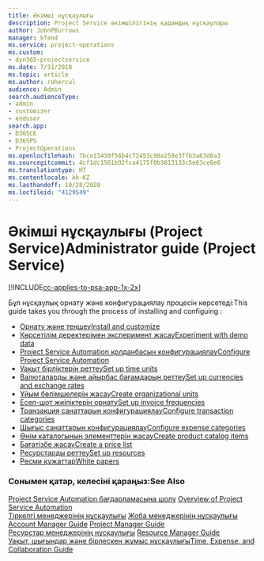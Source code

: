 ```yaml
---
title: Әкімші нұсқаулығы
description: Project Service әкімшілігінің қадамдық нұсқаулары
author: JohnPBurrows
manager: kfend
ms.service: project-operations
ms.custom:
- dyn365-projectservice
ms.date: 7/31/2018
ms.topic: article
ms.author: ruhercul
audience: Admin
search.audienceType:
- admin
- customizer
- enduser
search.app:
- D365CE
- D365PS
- ProjectOperations
ms.openlocfilehash: 7bce13430f56b4c72453c90a259e3ffb3a63d8a3
ms.sourcegitcommit: 4cf1dc1561b92fca4175f0b3813133c5e63ce8e6
ms.translationtype: HT
ms.contentlocale: kk-KZ
ms.lasthandoff: 10/28/2020
ms.locfileid: "4129549"
---
```

# <a name="administrator-guide-project-service"></a><span data-ttu-id="34993-103">Әкімші нұсқаулығы (Project Service)</span><span class="sxs-lookup"><span data-stu-id="34993-103">Administrator guide (Project Service)</span></span>

[!INCLUDE[cc-applies-to-psa-app-1x-2x](../includes/cc-applies-to-psa-app-1x-2x.md)]

<span data-ttu-id="34993-104">Бұл нұсқаулық орнату және конфигурациялау процесін көрсетеді:</span><span class="sxs-lookup"><span data-stu-id="34993-104">This guide takes you through the process of installing and configuing :</span></span>  
  
- [<span data-ttu-id="34993-105">Орнату және теңшеу</span><span class="sxs-lookup"><span data-stu-id="34993-105">Install and customize</span></span>](install-customize.md)
- [<span data-ttu-id="34993-106">Көрсетілім деректерімен эксперимент жасау</span><span class="sxs-lookup"><span data-stu-id="34993-106">Experiment with demo data</span></span>](use-demo-data.md)
- [<span data-ttu-id="34993-107">Project Service Automation қолданбасын конфигурациялау</span><span class="sxs-lookup"><span data-stu-id="34993-107">Configure Project Service Automation</span></span>](configure.md)
- [<span data-ttu-id="34993-108">Уақыт бірліктерін реттеу</span><span class="sxs-lookup"><span data-stu-id="34993-108">Set up time units</span></span>](set-up-time-units.md)
- [<span data-ttu-id="34993-109">Валюталарды және айырбас бағамдарын реттеу</span><span class="sxs-lookup"><span data-stu-id="34993-109">Set up currencies and exchange rates</span></span>](set-up-currencies-exchange-rates.md)
- [<span data-ttu-id="34993-110">Ұйым бөлімшелерін жасау</span><span class="sxs-lookup"><span data-stu-id="34993-110">Create organizational units</span></span>](create-organizational-units.md)
- [<span data-ttu-id="34993-111">Есеп-шот жиіліктерін орнату</span><span class="sxs-lookup"><span data-stu-id="34993-111">Set up invoice frequencies</span></span>](set-up-invoice-frequencies.md)
- [<span data-ttu-id="34993-112">Транзакция санаттарын конфигурациялау</span><span class="sxs-lookup"><span data-stu-id="34993-112">Configure transaction categories</span></span>](configure-transaction-categories.md)
- [<span data-ttu-id="34993-113">Шығыс санаттарын конфигурациялау</span><span class="sxs-lookup"><span data-stu-id="34993-113">Configure expense categories</span></span>](configure-expense-categories.md)
- [<span data-ttu-id="34993-114">Өнім каталогының элементтерін жасау</span><span class="sxs-lookup"><span data-stu-id="34993-114">Create product catalog items</span></span>](create-product-catalog-items.md)
- [<span data-ttu-id="34993-115">Бағатізбе жасау</span><span class="sxs-lookup"><span data-stu-id="34993-115">Create a price list</span></span>](create-price-list.md)
- [<span data-ttu-id="34993-116">Ресурстарды реттеу</span><span class="sxs-lookup"><span data-stu-id="34993-116">Set up resources</span></span>](set-up-resources.md)
- [<span data-ttu-id="34993-117">Ресми құжаттар</span><span class="sxs-lookup"><span data-stu-id="34993-117">White papers</span></span>](white-papers.md)
  
### <a name="see-also"></a><span data-ttu-id="34993-118">Сонымен қатар, келесіні қараңыз:</span><span class="sxs-lookup"><span data-stu-id="34993-118">See Also</span></span>  
 <span data-ttu-id="34993-119">[Project Service Automation бағдарламасына шолу](../psa/overview.md)  </span><span class="sxs-lookup"><span data-stu-id="34993-119">[Overview of Project Service Automation](../psa/overview.md)  </span></span>  
 <span data-ttu-id="34993-120">[Тіркелгі менеджерінің нұсқаулығы](../psa/account-manager-guide.md) [Жоба менеджерінің нұсқаулығы](../psa/project-manager-guide.md) </span><span class="sxs-lookup"><span data-stu-id="34993-120">[Account Manager Guide](../psa/account-manager-guide.md) [Project Manager Guide](../psa/project-manager-guide.md) </span></span>  
 <span data-ttu-id="34993-121">[Ресурстар менеджерінің нұсқаулығы](../psa/resource-manager-guide.md) </span><span class="sxs-lookup"><span data-stu-id="34993-121">[Resource Manager Guide](../psa/resource-manager-guide.md) </span></span>  
 [<span data-ttu-id="34993-122">Уақыт, шығындар және бірлескен жұмыс нұсқаулығы</span><span class="sxs-lookup"><span data-stu-id="34993-122">Time, Expense, and Collaboration Guide</span></span>](../psa/time-expense-collaboration-guide.md)

